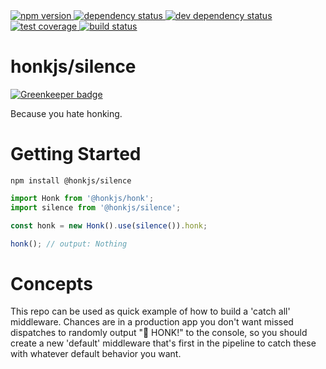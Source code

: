 <div>
  <!-- npm -->
  <a href="https://www.npmjs.com/package/@honkjs/silence">
    <img src="https://img.shields.io/npm/v/@honkjs/silence.svg?style=flat-square" alt="npm version" />
  </a>
  <!--  dependencies -->
  <a href="https://david-dm.org/honkjs/silence">
    <img src="https://david-dm.org/honkjs/silence.svg?style=flat-square" alt="dependency status" />
  </a>
  <!-- dev dependencies  -->
  <a href="https://david-dm.org/honkjs/silence&type=dev">
    <img src="https://david-dm.org/honkjs/silence/dev-status.svg?style=flat-square" alt="dev dependency status" />
  </a>
  <!-- coverage -->
  <a href="https://codecov.io/github/honkjs/silence">
    <img src="https://img.shields.io/codecov/c/github/honkjs/silence/master.svg?style=flat-square" alt="test coverage" />
  </a>
  <!-- build -->
  <a href="https://travis-ci.org/honkjs/silence">
    <img src="https://img.shields.io/travis/honkjs/silence/master.svg?style=flat-square" alt="build status" />
  </a>
</div>

# honkjs/silence

[![Greenkeeper badge](https://badges.greenkeeper.io/honkjs/silence.svg)](https://greenkeeper.io/)

Because you hate honking.

# Getting Started

```
npm install @honkjs/silence
```

```ts
import Honk from '@honkjs/honk';
import silence from '@honkjs/silence';

const honk = new Honk().use(silence()).honk;

honk(); // output: Nothing
```

# Concepts

This repo can be used as quick example of how to build a 'catch all' middleware. Chances are in a production app you don't want missed dispatches to randomly output "🚚 HONK!" to the console, so you should create a new 'default' middleware that's first in the pipeline to catch these with whatever default behavior you want.
